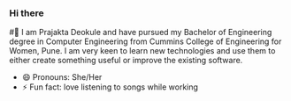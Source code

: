 ### Hi there
#🔭 I am Prajakta Deokule and have pursued my Bachelor of Engineering degree in Computer Engineering from Cummins College of Engineering for Women, Pune. I am very keen to learn new technologies and use them to either create something useful or improve the existing software.
- 😄 Pronouns: She/Her
- ⚡ Fun fact: love listening to songs while working
